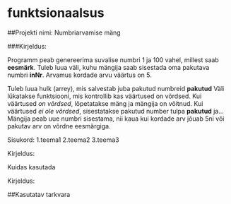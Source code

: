 # funktsionaalsus


##Projekti nimi: Numbriarvamise mäng

###Kirjeldus:

Programm peab genereerima suvalise numbri 1 ja 100 vahel, millest saab **eesmärk**.
Tuleb luua väli, kuhu mängija saab sisestada oma pakutava numbri **inNr**.
Arvamus kordade arvu väärtus on 5.

Tuleb luua hulk (arrey), mis salvestab juba pakutud numbreid **pakutud**
Väli lükatakse funktsiooni, mis kontrollib kas väärtused on võrdsed.
  Kui väärtused *on võrdsed*, lõpetatakse mäng ja mängija on võitnud.
  Kui väärtused *ei ole võrdsed*, sisestatakse pakutud number tulpa **pakutud** ja...
Mängija peab uue numbri sisestama, nii kaua kui kordade arv jõuab 5ni või pakutav arv on võrdne eesmärgiga.


Sisukord: 1.teema1 2.teema2 3.teema3



Kirjeldus:

Kuidas kasutada

Kirjeldus:

##Kasutatav tarkvara
